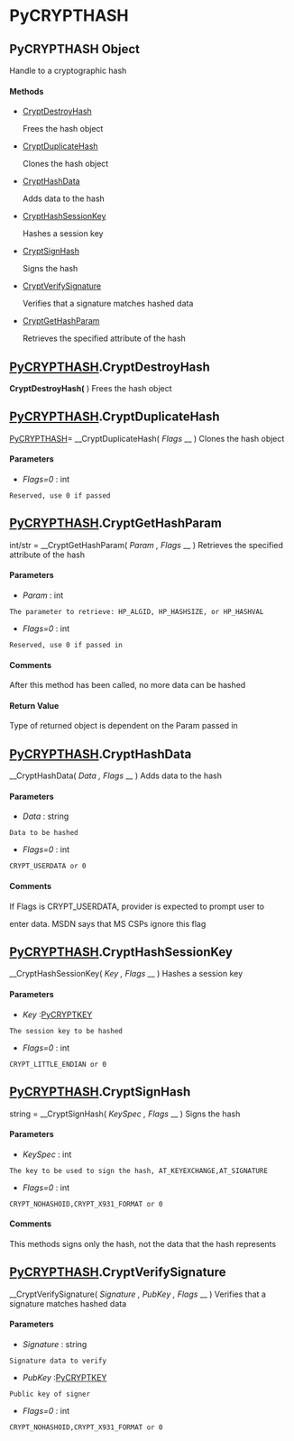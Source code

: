 # PyCRYPTHASH

## PyCRYPTHASH Object

Handle to a cryptographic hash

#### Methods


  - [CryptDestroyHash](PyCRYPTHASH.md#pycrypthashcryptdestroyhash)

    Frees the hash object&nbsp;

  - [CryptDuplicateHash](PyCRYPTHASH.md#pycrypthashcryptduplicatehash)

    Clones the hash object&nbsp;

  - [CryptHashData](PyCRYPTHASH.md#pycrypthashcrypthashdata)

    Adds data to the hash&nbsp;

  - [CryptHashSessionKey](PyCRYPTHASH.md#pycrypthashcrypthashsessionkey)

    Hashes a session key&nbsp;

  - [CryptSignHash](PyCRYPTHASH.md#pycrypthashcryptsignhash)

    Signs the hash&nbsp;

  - [CryptVerifySignature](PyCRYPTHASH.md#pycrypthashcryptverifysignature)

    Verifies that a signature matches hashed data&nbsp;

  - [CryptGetHashParam](PyCRYPTHASH.md#pycrypthashcryptgethashparam)

    Retrieves the specified attribute of the hash&nbsp;

## [PyCRYPTHASH](#pycrypthash).CryptDestroyHash

 __CryptDestroyHash(__ )
Frees the hash object

## [PyCRYPTHASH](#pycrypthash).CryptDuplicateHash

[PyCRYPTHASH](#pycrypthash)= __CryptDuplicateHash( *Flags* __ )
Clones the hash object

#### Parameters


  -  *Flags=0* : int

    Reserved, use 0 if passed

## [PyCRYPTHASH](#pycrypthash).CryptGetHashParam

int/str = __CryptGetHashParam( *Param*  *, Flags* __ )
Retrieves the specified attribute of the hash

#### Parameters


  -  *Param* : int

    The parameter to retrieve: HP_ALGID, HP_HASHSIZE, or HP_HASHVAL

  -  *Flags=0* : int

    Reserved, use 0 if passed in

#### Comments
After this method has been called, no more data can be hashed

#### Return Value
Type of returned object is dependent on the Param passed in

## [PyCRYPTHASH](#pycrypthash).CryptHashData

 __CryptHashData( *Data*  *, Flags* __ )
Adds data to the hash

#### Parameters


  -  *Data* : string

    Data to be hashed

  -  *Flags=0* : int

    CRYPT_USERDATA or 0

#### Comments
If Flags is CRYPT_USERDATA, provider is expected to prompt user to 

enter data.  MSDN says that MS CSPs ignore this flag

## [PyCRYPTHASH](#pycrypthash).CryptHashSessionKey

 __CryptHashSessionKey( *Key*  *, Flags* __ )
Hashes a session key

#### Parameters


  -  *Key* :[PyCRYPTKEY](#pycryptkey)

    The session key to be hashed

  -  *Flags=0* : int

    CRYPT_LITTLE_ENDIAN or 0

## [PyCRYPTHASH](#pycrypthash).CryptSignHash

string = __CryptSignHash( *KeySpec*  *, Flags* __ )
Signs the hash

#### Parameters


  -  *KeySpec* : int

    The key to be used to sign the hash, AT_KEYEXCHANGE,AT_SIGNATURE

  -  *Flags=0* : int

    CRYPT_NOHASHOID,CRYPT_X931_FORMAT or 0

#### Comments
This methods signs only the hash, not the data that the hash represents

## [PyCRYPTHASH](#pycrypthash).CryptVerifySignature

 __CryptVerifySignature( *Signature*  *, PubKey*  *, Flags* __ )
Verifies that a signature matches hashed data

#### Parameters


  -  *Signature* : string

    Signature data to verify

  -  *PubKey* :[PyCRYPTKEY](#pycryptkey)

    Public key of signer

  -  *Flags=0* : int

    CRYPT_NOHASHOID,CRYPT_X931_FORMAT or 0